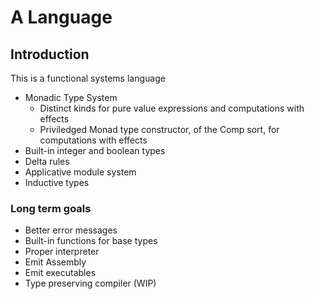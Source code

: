 # A Language

## Introduction

This is a functional systems language

- Monadic Type System
	- Distinct kinds for pure value expressions and computations with effects
	- Priviledged Monad type constructor, of the Comp sort, for computations with effects 
- Built-in integer and boolean types
- Delta rules
- Applicative module system
- Inductive types

### Long term goals

- Better error messages
- Built-in functions for base types
- Proper interpreter
- Emit Assembly
- Emit executables
- Type preserving compiler (WIP)

